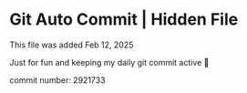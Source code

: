 # Git Auto Commit | Hidden File

This file was added Feb 12, 2025

Just for fun and keeping my daily git commit active 🤪

commit number: 2921733
